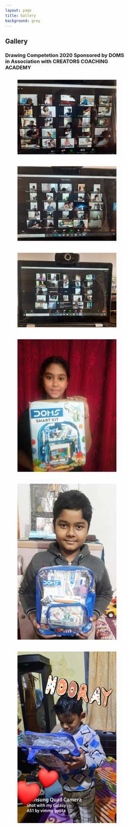 ```yaml
---
layout: page
title: Gallery
background: grey
---
```

<div class="col-lg-12 text-center">
	  <h2 class="section-heading text-uppercase">Gallery</h2>
	  <h3 class="section-subheading text-muted">Drawing Competetion 2020 Sponsored by <b>DOMS</b> in Association with CREATORS COACHING ACADEMY</h3>
	</div>
<ul style="list-style:none; margin: 0; padding: 0; display: grid; gap: 0.5rem; grid-template-columns: repeat(auto-fit, minmax(20rem, 1fr)); max-width: 100%; width: 70rem;">
	<li>
		<a href="">
			<figure>
				<img src="assets/img/hall_of_fame/1.jpeg">
				<!--<figcaption>Mountains and volcanos</figcaption>-->
			</figure>
		</a>
	</li>
	<li>
		<a href="">
			<figure>
				<img src="assets/img/hall_of_fame/2.jpeg">
				<!--<figcaption>Mountains and volcanos</figcaption>-->
			</figure>
		</a>
	</li>
	<li>
		<a href="">
			<figure>
				<img src="assets/img/hall_of_fame/3.jpeg">
				<!--<figcaption>Mountains and volcanos</figcaption>-->
			</figure>
		</a>
	</li>
	<li>
		<a href="">
			<figure>
				<img src="assets/img/hall_of_fame/4.jpeg">
				<!--<figcaption>Mountains and volcanos</figcaption>-->
			</figure>
		</a>
	</li>
	<li>
		<a href="">
			<figure>
				<img src="assets/img/hall_of_fame/5.jpeg">
				<!--<figcaption>Mountains and volcanos</figcaption>-->
			</figure>
		</a>
	</li>
	<li>
		<a href="">
			<figure>
				<img src="assets/img/hall_of_fame/6.jpeg">
				<!--<figcaption>Mountains and volcanos</figcaption>-->
			</figure>
		</a>
	</li>
</ul>
<style>
* {
	box-sizing: border-box;
}


img {
	width: 100%;
	display: block;
	aspect-ratio: 1 / 1;
	object-fit: cover;
	transition: transform 1000ms;
}



figure {
	margin: 0;
	position: relative;
	overflow: hidden;
}

figure::after {
	content: '';
	position: absolute;
	top: 50%;
	left: 50%;
	width: 200%;
	height: 200%;
	background: rgba(0, 0, 0, 0.5);
	transform-origin: center;
	opacity: 0;
	transform: scale(2);
	transition: opacity 300ms;
}

figcaption {
	position: absolute;
	top: 0;
	left: 0;
	width: 100%;
	height: 100%;
	display: flex;
	justify-content: center;
	place-items: center;
	text-align: center;
	padding: 1rem;
	color: white;
	font-size: 1.2rem;
	z-index: 1;
	opacity: 0;
	transition: opacity 600ms, transform 600ms;
}

a:is(:hover, :focus) figure::after {
	opacity: 1;
}

a:is(:hover, :focus) figcaption {
	opacity: 1;
	transition: opacity 600ms;
}

@media (prefers-reduced-motion: no-preference) {
	figcaption {
		transform: translate3d(0, 2rem, 0);
	}
	
	figure::after {
		border-radius: 50%;
		opacity: 1;
		transform: scale(0);
		transition: transform 900ms;
	}
	
	a:is(:hover, :focus) figure::after {
		transform: scale(2.5);
	}

	a:is(:hover, :focus) figcaption {
		opacity: 1;
		transform: translate3d(0, 0, 0);
		transition: opacity 600ms 400ms, transform 600ms 400ms;
	}

	a:is(:hover, :focus) img {
		transform: scale(1.2);
	}
}
</style>
